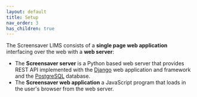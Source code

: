 ```yaml
---
layout: default
title: Setup
nav_order: 3
has_children: true
---
```

The Screensaver LIMS consists of a **single page web application** interfacing over the web with a **web server**:
* The **Screensaver server** is a Python based web server that provides REST API implemented with the [Django](https://www.djangoproject.com/) web application and framework and the [PostgreSQL](https://www.postgresql.org/) database. 
* The **Screensaver web application** a JavaScript program that loads in the user's browser from the web server.
